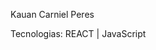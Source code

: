 Kauan Carniel Peres

<style>
  hr {
    border: 0;
    height: 1px;
    background: #333;
    margin: 20px 0;
  }
</style>

Tecnologias:
  REACT | JavaScript
